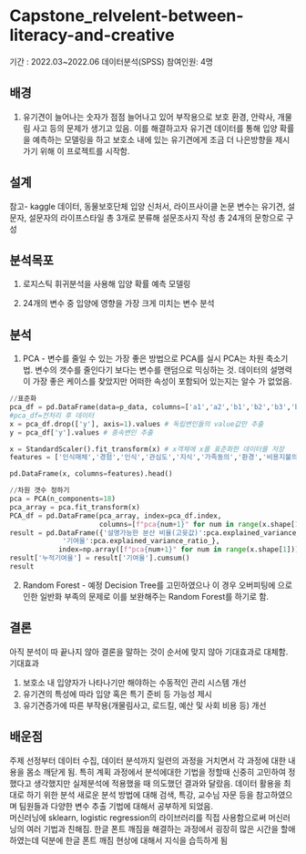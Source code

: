 # Capstone_relvelent-between-literacy-and-creative
기간 : 2022.03~2022.06
데이터분석(SPSS)
참여인원: 4명

## 배경
1. 유기견이 늘어나는 숫자가 점점 늘어나고 있어 부작용으로 보호 환경, 안락사, 개물림 사고 등의 문제가 생기고 있음. 이를 해결하고자 유기견 데이터를 통해 입양 확률을 예측하는 모델링을 하고 보호소 내에 있는 유기견에게 조금 더 나은방향을 제시가기 위해 이 프로젝트를 시작함.

## 설계
참고- kaggle 데이터, 동물보호단체 입양 신처서, 라이프사이클 논문
변수는 유기견, 설문자, 설문자의 라이프스타일 총 3개로 분류해 설문조사지 작성
총 24개의 문항으로 구성
## 분석목포
1. 로지스틱 휘귀분석을 사용해 입양 확률 예측 모델링

2. 24개의 변수 중 입양에 영향을 가장 크게 미치는 변수 분석

## 분석
1. PCA - 변수를 줄일 수 있는 가장 좋은 방법으로 PCA를 실시
PCA는 차원 축소기법.  변수의 갯수를 줄인다기 보다는 변수를 랜덤으로 믹싱하는 것. 데이터의 설명력이 가장 좋은 케이스를 찾았지만 어떠한 속성이 포함되어 있는지는 알수 가 없었음.
```Python
//표준화 
pca_df = pd.DataFrame(data=p_data, columns=['a1','a2','b1','b2','b3','b4','b5','b6','b7', 'c1','c2','c3','c4','c5','c6','c7','c8','c9', 'y'])
#pca_df=전처리 후 데이터 
x = pca_df.drop(['y'], axis=1).values # 독립변인들의 value값만 추출
y = pca_df['y'].values # 종속변인 추출

x = StandardScaler().fit_transform(x) # x객체에 x를 표준화한 데이터를 저장
features = ['인식매체','경험','인식','관심도','지식','가족동의','환경','비용지불의사','정부지원정책','성별','중성화','나이','털길이','품종','색상','크기','성격','공고기간']

pd.DataFrame(x, columns=features).head()
```
```Python
//차원 갯수 정하기
pca = PCA(n_components=18)
pca_array = pca.fit_transform(x)
PCA_df = pd.DataFrame(pca_array, index=pca_df.index,
                      columns=[f"pca{num+1}" for num in range(x.shape[1])])
result = pd.DataFrame({'설명가능한 분산 비율(고윳값)':pca.explained_variance_,
             '기여율':pca.explained_variance_ratio_},
            index=np.array([f"pca{num+1}" for num in range(x.shape[1])]))
result['누적기여율'] = result['기여율'].cumsum()
result
```

2. Random Forest - 예정
Decision Tree를 고민하였으나 이 경우 오버피팅에 으로 인한 일반화 부족의 문제로 이를 보완해주는 Random Forest를 하기로 함.

## 결론 
아직 분석이 따 끝나지 않아 결론을 말하는 것이 순서에 맞지 않아 기대효과로 대체함.
기대효과
1. 보호소 내 입양자가 나타나기만 해야하는 수동적인 관리 시스템 개선
2. 유기견의 특성에 따라 입양 혹은 특기 준비 등 가능성 제시
3. 유기견증가에 따른 부작용(개물림사고, 로드킬, 예산 및 사회 비용 등) 개선


## 배운점
 주제 선정부터 데이터 수집, 데이터 분석까지 일련의 과정을 거치면서 각 과정에 대한 내용을 몸소 깨닫게 됨. 특히 계획 과정에서 분석에대한 기법을 정할때 신중히 고민하여 정했다고 생각했지만 실제분석에 적용했을 때 의도했던 결과와 달랐음. 데이터 활용을 최대로 하기 위한 분석 새로운 분석 방법에 대해 검색, 특강, 교수님 자문 등을 참고하였으며 팀원들과 다양한 변수 추출 기법에 대해서 공부하게 되었음.  
 머신러닝에 sklearn, logistic regression의 라이브러리를 직접 사용함으로써 머신러닝의 여러 기법과 친해짐.
 한글 폰트 깨짐을 해결하는 과정에서 굉장히 많은 시간을 할애하였는데 덕분에 한글 폰트 깨짐 현상에 대해서 지식을 습득하게 됨
